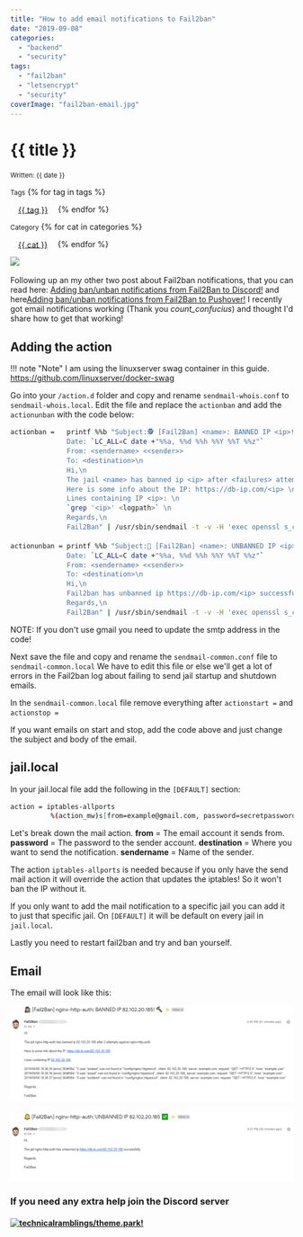 ```yaml
---
title: "How to add email notifications to Fail2ban"
date: "2019-09-08"
categories: 
  - "backend"
  - "security"
tags: 
  - "fail2ban"
  - "letsencrypt"
  - "security"
coverImage: "fail2ban-email.jpg"
---
```


# {{ title }}

<small>Written: {{ date }}</small>

<small>Tags</small>
{% for tag in tags %}
<p style="display:inline">
<a style="padding: .125em 1em; border-radius: 25px; margin-top:5px;" class="md-button md-button--primary" href="#">{{ tag }}</a>
</p>
{% endfor %}

<small>Category</small>
{% for cat in categories %}
<p style="display:inline;">
<a style="padding: .125em 1em; border-radius: 25px; margin-top:5px;" class="md-button md-button--primary" href="#">{{ cat }}</a>
</p>
{% endfor %}

<img src="images/{{ coverImage}}"></img>

Following up an my other two post about Fail2ban notifications, that you can read here: [Adding ban/unban notifications from Fail2Ban to Discord!](https://technicalramblings.com/blog/adding-ban-unban-notifications-from-fail2ban-to-discord/) and here[Adding ban/unban notifications from Fail2Ban to Pushover!](https://technicalramblings.com/blog/adding-ban-unban-notifications-from-fail2ban-with-pushover/) I recently got email notifications working (Thank you _count_confucius_) and thought I'd share how to get that working!

## Adding the action

!!! note "Note"
    I am using the linuxserver swag container in this guide. https://github.com/linuxserver/docker-swag

Go into your `/action.d` folder and copy and rename `sendmail-whois.conf` to `sendmail-whois.local`. Edit the file and replace the `actionban` and add the `actionunban` with the code below:

```bash
actionban =   printf %%b "Subject:🕵️ [Fail2Ban] <name>: BANNED IP <ip>! 🔨
              Date: `LC_ALL=C date +"%%a, %%d %%h %%Y %%T %%z"`
              From: <sendername> <<sender>>
              To: <destination>\n
              Hi,\n
              The jail <name> has banned ip <ip> after <failures> attempts against <name>.\n
              Here is some info about the IP: https://db-ip.com/<ip> \n
              Lines containing IP <ip>: \n
              `grep '<ip>' <logpath>` \n
              Regards,\n
              Fail2Ban" | /usr/sbin/sendmail -t -v -H 'exec openssl s_client -quiet -tls1 -connect smtp.gmail.com:465' -au<from> -ap<password> <destination>

actionunban = printf %%b "Subject:🔔 [Fail2Ban] <name>: UNBANNED IP <ip> ✅
              Date: `LC_ALL=C date +"%%a, %%d %%h %%Y %%T %%z"`
              From: <sendername> <<sender>>
              To: <destination>\n
              Hi,\n
              Fail2ban has unbanned ip https://db-ip.com/<ip> successfully. \n
              Regards,\n
              Fail2Ban" | /usr/sbin/sendmail -t -v -H 'exec openssl s_client -quiet -tls1 -connect smtp.gmail.com:465' -au<from> -ap<password> <destination>
```

NOTE: If you don't use gmail you need to update the smtp address in the code!

Next save the file and copy and rename the `sendmail-common.conf` file to `sendmail-common.local` We have to edit this file or else we'll get a lot of errors in the Fail2ban log about failing to send jail startup and shutdown emails.

In the `sendmail-common.local` file remove everything after `actionstart =` and `actionstop =`

If you want emails on start and stop, add the code above and just change the subject and body of the email.

## jail.local

In your jail.local file add the following in the `[DEFAULT]` section:

```bash
action = iptables-allports
          %(action_mw)s[from=example@gmail.com, password=secretpassword, destination=example@gmail.com, sendername=Fail2Ban]
```

Let's break down the mail action. **from** = The email account it sends from. **password** = The password to the sender account. **destination** = Where you want to send the notification. **sendername** = Name of the sender.

The action `iptables-allports` is needed because if you only have the send mail action it will override the action that updates the iptables! So it won't ban the IP without it.

If you only want to add the mail notification to a specific jail you can add it to just that specific jail. On `[DEFAULT]` it will be default on every jail in `jail.local`.

Lastly you need to restart fail2ban and try and ban yourself.

## Email

The email will look like this:

[![](images/chrome_OCklWr02MT.png)](https://technicalramblings.com/wp-content/uploads/2019/09/chrome_OCklWr02MT.png)

[![](images/chrome_WTM61hydPD.png)](https://technicalramblings.com/wp-content/uploads/2019/09/chrome_WTM61hydPD.png)

### If you need any extra help join the Discord server

#### [![](https://img.shields.io/discord/591352397830553601.svg?style=for-the-badge&logo=discord "technicalramblings/theme.park!")](https://discord.gg/HM5uUKU)
